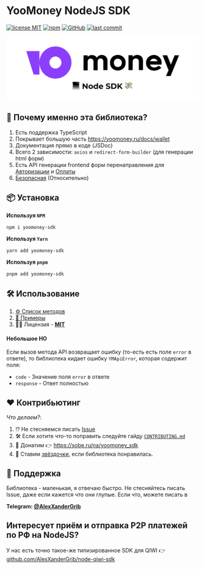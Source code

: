 # YooMoney NodeJS SDK

[![license MIT](https://img.shields.io/npm/l/yoomoney-sdk?style=flat-square)](https://github.com/AlexXanderGrib/yoomoney-sdk/blob/main/LICENSE)
[![npm](https://img.shields.io/npm/v/yoomoney-sdk?style=flat-square)](https://npmjs.com/package/yoomoney-sdk)
[![GitHub](https://img.shields.io/github/stars/AlexXanderGrib/yoomoney-sdk?style=flat-square)](https://github.com/AlexXanderGrib/yoomoney-sdk)
[![last commit](https://img.shields.io/github/last-commit/AlexXanderGrib/yoomoney-sdk?style=flat-square)](https://github.com/AlexXanderGrib/yoomoney-sdk)

<center>
  <img src="docs/assets/logo.svg" alt="YooMoney SDK" />
</center>

## 🍬 Почему именно эта библиотека?

1. Есть поддержка TypeScript
2. Покрывает большую часть https://yoomoney.ru/docs/wallet
3. Документация прямо в коде (JSDoc)
4. Всего 2 зависимости: `axios` и `redirect-form-builder` (для генерации html форм)
5. Есть API генерации frontend форм перенаправления для [Авторизации](https://yoomoney.ru/docs/wallet/using-api/authorization/basics) и [Оплаты](https://yoomoney.ru/docs/payment-buttons/using-api/forms)
6. [Безопасная](./SECURITY.md) (Относительно)

## 📦 Установка

**Используя `NPM`**

```shell
npm i yoomoney-sdk
```

**Используя `Yarn`**

```shell
yarn add yoomoney-sdk
```

**Используя `pnpm`**

```shell
pnpm add yoomoney-sdk
```

## 🛠️ Использование

1. [⚙️ Список методов](./docs/api/modules.md)
2. [🦄 Примеры](./examples/README.md)
3. 🧑‍⚖️ Лицензия - [**MIT**](./LICENSE)

#### Небольшое НО

Если вызов метода API возвращает ошибку (то-есть есть поле `error` в ответе), то библиотека кидает ошибку `YMApiError`, которая содержит поля:

- `code` - Значение поля `error` в ответе
- `response` - Ответ полностью

## ❤️ Контрибьютинг

_Что делаем?_:

1. ⁉️ Не стесняемся писать [Issue](https://github.com/AlexXanderGrib/yoomoney-sdk/issues/new)
2. 🛠️ Если хотите что-то поправить следуйте гайду [`CONTRIBUTING.md`](./CONTRIBUTING.md)
3. 💸 Донатим 👉 https://sobe.ru/na/yoomoney_sdk
4. 🌟 Ставим [звёздочки](https://github.com/AlexXanderGrib/yoomoney-sdk/stargazers), если библиотека понравилась.

## 🙋 Поддержка

Библиотека - маленькая, я отвечаю быстро. Не стесняйтесь писать Issue, даже если кажется что они глупые. Если что, можете писать в

**Telegram: [@AlexXanderGrib](https://t.me/AlexXanderGrib)**

## Интересует приём и отправка P2P платежей по РФ на NodeJS?

У нас есть точно такое-же типизированное SDK для QIWI 👉 [github.com/AlexXanderGrib/node-qiwi-sdk](https://github.com/AlexXanderGrib/node-qiwi-sdk)
